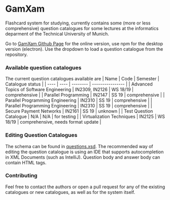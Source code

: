 # GamXam
Flashcard system for studying, currently contains some (more or less comprehensive) question catalogues for some lectures at the informatics deparment of the Technical University of Munich.

Go to [GamXam Github Page](https://vinpasso.github.io/GamXam/html/index.html) for the online version, use npm for the desktop version (electron). Use the dropdown to load a question catalogue from the repository.

### Available question catalogues
The current question catalogues available are
| Name | Code | Semester | Catalogue status |
| ---- | ---- | -------- | ---------------- |
| Advanced Topics of Software Engineering | IN2309, IN2126 | WS 18/19 | comprehensive |
| Parallel Programming | IN2147 | SS 19 | comprehensive |
| Parallel Programming Engineering | IN2310 | SS 19 | comprehensive |
| Parallel Programming Engineering | IN2310 | SS 19 | comprehensive |
| Secure Payment Networks | IN2161 | SS 19 | unknown |
| Test Question Catalogue | N/A | N/A | for testing |
| Virtualization Techniques | IN2125 | WS 18/19 | comprehensive, needs format update |

### Editing Question Catalogues
The schema can be found in [questions.xsd](https://github.com/Vinpasso/GamXam/blob/master/data/questions.xsd).
The recommended way of editing the question catalogue is using an IDE that supports autocompletion in XML Documents (such as IntelliJ). Question body and answer body can contain HTML tags.

### Contributing
Feel free to contact the authors or open a pull request for any of the existing catalogues or new catalogues, as well as for the system itself.